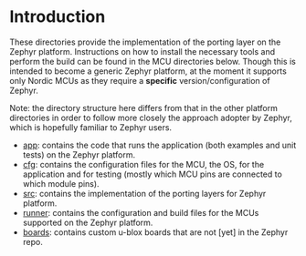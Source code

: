 # Introduction
These directories provide the implementation of the porting layer on the Zephyr platform.  Instructions on how to install the necessary tools and perform the build can be found in the MCU directories below.  Though this is intended to become a generic Zephyr platform, at the moment it supports only Nordic MCUs as they require a **specific** version/configuration of Zephyr.

Note: the directory structure here differs from that in the other platform directories in order to follow more closely the approach adopter by Zephyr, which is hopefully familiar to Zephyr users.

- [app](app): contains the code that runs the application (both examples and unit tests) on the Zephyr platform.
- [cfg](cfg): contains the configuration files for the MCU, the OS, for the application and for testing (mostly which MCU pins are connected to which module pins).
- [src](src): contains the implementation of the porting layers for Zephyr platform.
- [runner](runner): contains the configuration and build files for the MCUs supported on the Zephyr platform.
- [boards](boards): contains custom u-blox boards that are not \[yet\] in the Zephyr repo.
